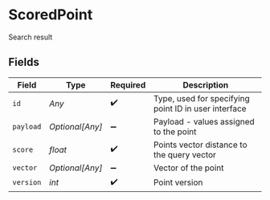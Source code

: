 # ScoredPoint

Search result


## Fields

| Field                                                | Type                                                 | Required                                             | Description                                          |
| ---------------------------------------------------- | ---------------------------------------------------- | ---------------------------------------------------- | ---------------------------------------------------- |
| `id`                                                 | *Any*                                                | :heavy_check_mark:                                   | Type, used for specifying point ID in user interface |
| `payload`                                            | *Optional[Any]*                                      | :heavy_minus_sign:                                   | Payload - values assigned to the point               |
| `score`                                              | *float*                                              | :heavy_check_mark:                                   | Points vector distance to the query vector           |
| `vector`                                             | *Optional[Any]*                                      | :heavy_minus_sign:                                   | Vector of the point                                  |
| `version`                                            | *int*                                                | :heavy_check_mark:                                   | Point version                                        |